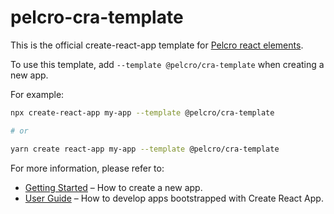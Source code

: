 # pelcro-cra-template

This is the official create-react-app template for [Pelcro react elements](https://github.com/pelcro-inc/react-pelcro-js).

To use this template, add `--template @pelcro/cra-template` when creating a new app.

For example:

```sh
npx create-react-app my-app --template @pelcro/cra-template

# or

yarn create react-app my-app --template @pelcro/cra-template
```

For more information, please refer to:

- [Getting Started](https://create-react-app.dev/docs/getting-started) – How to create a new app.
- [User Guide](https://create-react-app.dev) – How to develop apps bootstrapped with Create React App.
